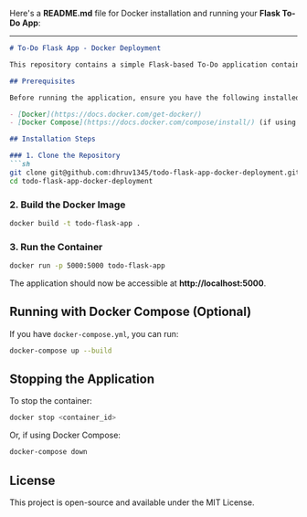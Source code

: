 Here's a **README.md** file for Docker installation and running your **Flask To-Do App**:  

---  

```markdown
# To-Do Flask App - Docker Deployment

This repository contains a simple Flask-based To-Do application containerized using Docker. Follow the instructions below to set up and run the application.

## Prerequisites

Before running the application, ensure you have the following installed:

- [Docker](https://docs.docker.com/get-docker/)
- [Docker Compose](https://docs.docker.com/compose/install/) (if using `docker-compose.yml`)

## Installation Steps

### 1. Clone the Repository
```sh
git clone git@github.com:dhruv1345/todo-flask-app-docker-deployment.git
cd todo-flask-app-docker-deployment
```

### 2. Build the Docker Image
```sh
docker build -t todo-flask-app .
```

### 3. Run the Container
```sh
docker run -p 5000:5000 todo-flask-app
```
The application should now be accessible at **http://localhost:5000**.

## Running with Docker Compose (Optional)
If you have `docker-compose.yml`, you can run:
```sh
docker-compose up --build
```

## Stopping the Application
To stop the container:
```sh
docker stop <container_id>
```
Or, if using Docker Compose:
```sh
docker-compose down
```

## License
This project is open-source and available under the MIT License.
```

